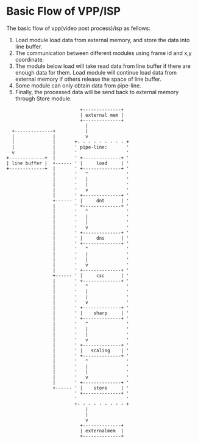 # Basic Flow of VPP/ISP
The basic flow of vpp(video post process)/isp as fellows: <br>
1) Load module load data from external memory, and store the data into line buffer.<br>
2) The communication between different modules using frame id and x,y coordinate.<br>
3) The module below load will take read data from line buffer if there are enough data for them. 
Load module will continue load data from external memory if others release the space of line buffer.<br>
4) Some module can only obtain data from pipe-line.<br>
5) Finally, the processed data will be send back to external memory through Store module.<br> 

```
                           +--------------+
                           | external mem |
                           +--------------+
                             |
  +--------------+           |
  |              |           v
  |              |       +- - - - - - - - - +
  |              |       ' pipe-line:       '
  v              |       '                  '
+-------------+  |       ' +--------------+ '
| line buffer |  +------ ' |     load     | '
+-------------+  |       ' +--------------+ '
                 |       '   ^              '
                 |       '   |              '
                 |       '   |              '
                 |       '   v              '
                 |       ' +--------------+ '
                 +------ ' |     dnt      | '
                 |       ' +--------------+ '
                 |       '   ^              '
                 |       '   |              '
                 |       '   |              '
                 |       '   v              '
                 |       ' +--------------+ '
                 |       ' |     dns      | '
                 |       ' +--------------+ '
                 |       '   ^              '
                 |       '   |              '
                 |       '   |              '
                 |       '   v              '
                 |       ' +--------------+ '
                 +------ ' |     csc      | '
                 |       ' +--------------+ '
                 |       '   ^              '
                 |       '   |              '
                 |       '   |              '
                 |       '   v              '
                 |       ' +--------------+ '
                 |       ' |    sharp     | '
                 |       ' +--------------+ '
                 |       '   ^              '
                 |       '   |              '
                 |       '   |              '
                 |       '   v              '
                 |       ' +--------------+ '
                 |       ' |   scaling    | '
                 |       ' +--------------+ '
                 |       '   ^              '
                 |       '   |              '
                 |       '   |              '
                 |       '   v              '
                 |       ' +--------------+ '
                 +------ ' |    store     | '
                         ' +--------------+ '
                         '                  '
                         +- - - - - - - - - +
                             |
                             |
                             v
                           +--------------+
                           | externalmem  |
                           +--------------+
```
